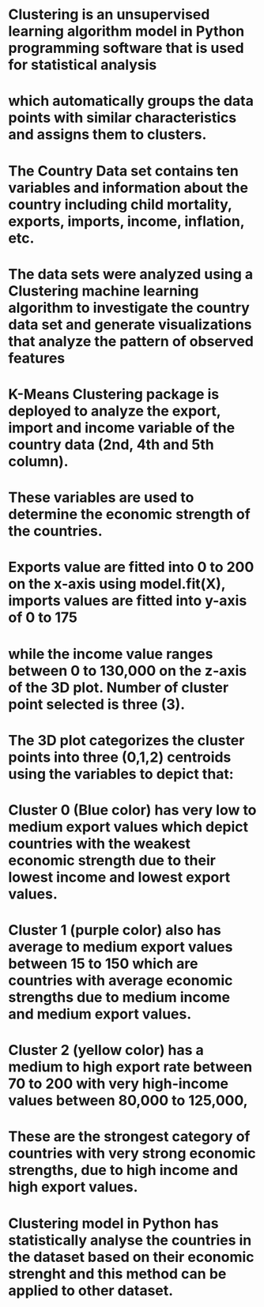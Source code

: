 # Clustering is an unsupervised learning algorithm model in Python programming software that is used for statistical analysis
# which automatically groups the data points with similar characteristics and assigns them to clusters.
# The Country Data set contains ten variables and information about the country including child mortality, exports, imports, income, inflation, etc.
# The data sets were analyzed using a Clustering machine learning algorithm to investigate the country data set and generate visualizations that analyze the pattern of observed features
# K-Means Clustering package is deployed to analyze the export, import and income variable of the country data (2nd, 4th and 5th column).
# These variables are used to determine the economic strength of the countries. 
# Exports value are fitted into 0 to 200 on the x-axis using model.fit(X), imports values are fitted into y-axis of 0 to 175
# while the income value ranges between 0 to 130,000 on the z-axis of the 3D plot. Number of cluster point selected is three (3).
# The 3D plot categorizes the cluster points into three (0,1,2) centroids using the variables to depict that:
# Cluster 0 (Blue color) has very low to medium export values which depict countries with the weakest economic strength due to their lowest income and lowest export values.
# Cluster 1 (purple color) also has average to medium export values between 15 to 150 which are countries with average economic strengths due to medium income and medium export values.
# Cluster 2 (yellow color) has a medium to high export rate between 70 to 200 with very high-income values between 80,000 to 125,000,
# These are the strongest category of countries with very strong economic strengths, due to high income and high export values.
# Clustering model in Python has statistically analyse the countries in the dataset based on their economic strenght and this method can be applied to other dataset. 
